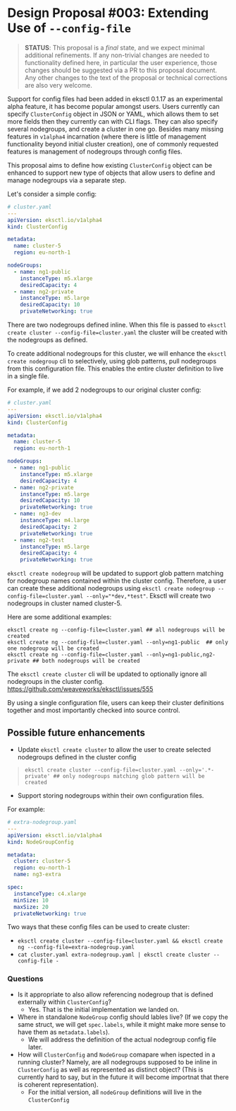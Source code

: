 # Design Proposal #003: Extending Use of `--config-file`

> **STATUS**: This proposal is a _final_ state, and we expect minimal additional refinements.
> If any non-trivial changes are needed to functionality defined here, in particular the user
> experience, those changes should be suggested via a PR to this proposal document.
> Any other changes to the text of the proposal or technical corrections are also very welcome.

Support for config files had been added in eksctl 0.1.17 as an experimental alpha feature, it has
become popular amongst users.
Users currently can specify `ClusterConfig` object in JSON or YAML, which allows them to set more
fields then they currently can with CLI flags. They can also specify several nodegroups,
and create a cluster in one go. Besides many missing features in `v1alpha4` incarnation (where there
is little of  management functionality beyond initial cluster creation), one of commonly requested
features is management of nodegroups through config files. 

This proposal aims to define how existing `ClusterConfig` object can be enhanced to support new type
of objects that allow users to define and manage nodegroups via a separate step.

Let's consider a simple config:

```YAML
# cluster.yaml
---
apiVersion: eksctl.io/v1alpha4
kind: ClusterConfig

metadata:
  name: cluster-5
  region: eu-north-1

nodeGroups:
  - name: ng1-public
    instanceType: m5.xlarge
    desiredCapacity: 4
  - name: ng2-private
    instanceType: m5.large
    desiredCapacity: 10
    privateNetworking: true
```

There are two nodegroups defined inline. When this file is passed to `eksctl create cluster --config-file=cluster.yaml` the cluster will be created with the nodegroups as defined.  

To create additional nodegroups for this cluster, we will enhance the `eksctl create nodegroup` cli to selectively, using glob patterns, pull nodegroups from this configuration file.  This enables the entire cluster definition to live in a single file.

For example, if we add 2 nodegroups to our original cluster config:

```YAML
# cluster.yaml
---
apiVersion: eksctl.io/v1alpha4
kind: ClusterConfig

metadata:
  name: cluster-5
  region: eu-north-1

nodeGroups:
  - name: ng1-public
    instanceType: m5.xlarge
    desiredCapacity: 4
  - name: ng2-private
    instanceType: m5.large
    desiredCapacity: 10
    privateNetworking: true
  - name: ng3-dev
    instanceType: m4.large
    desiredCapacity: 2
    privateNetworking: true
  - name: ng2-test
    instanceType: m5.large
    desiredCapacity: 4
    privateNetworking: true
```
`eksctl create nodegroup` will be updated to support glob pattern matching for nodegroup names contained within the cluster config.  Therefore, a user can create these additional nodegroups using `eksctl create nodegroup --config-file=cluster.yaml --only="*dev,*test"`.  Eksctl will create two nodegroups in cluster named cluster-5.

Here are some additional examples:

```
eksctl create ng --config-file=cluster.yaml ## all nodegroups will be created
eksctl create ng --config-file=cluster.yaml --only=ng1-public  ## only one nodegroup will be created
eksctl create ng --config-file=cluster.yaml --only=ng1-public,ng2-private ## both nodegroups will be created
```

The `eksctl create cluster` cli will be updated to optionally ignore all nodegroups in the cluster config. https://github.com/weaveworks/eksctl/issues/555

By using a single configuration file, users can keep their cluster definitions together and most importantly checked into source control.

## Possible future enhancements

- Update `eksctl create cluster` to allow the user to create selected nodegroups defined in the cluster config
> `eksctl create cluster --config-file=cluster.yaml --only='.*-private' ## only nodegroups matching glob pattern will be created`
- Support storing nodegroups within their own configuration files.

For example:

```YAML
# extra-nodegroup.yaml
---
apiVersion: eksctl.io/v1alpha4
kind: NodeGroupConfig

metadata:
  cluster: cluster-5
  region: eu-north-1
  name: ng3-extra

spec:
  instanceType: c4.xlarge
  minSize: 10
  maxSize: 20
  privateNetworking: true
```

Two ways that these config files can be used to create cluster:

- `eksctl create cluster --config-file=cluster.yaml && eksctl create ng --config-file=extra-nodegroup.yaml`
- `cat cluster.yaml extra-nodegroup.yaml | eksctl create cluster --config-file -`

### Questions

- Is it appropriate to also allow referencing nodegroup that is defined externally within `ClusterConfig`?
   - Yes.  That is the initial implementation we landed on.
- Where in standalone `NodeGroup` config should lables live? (If we copy the same struct, we will get `spec.labels`,
  while it might make more sense to have them as `metadata.labels`).
   - We will address the definition of the actual nodegroup config file later.
- How will `ClusterConfig` and `NodeGroup` comapare when ispected in a running cluster? Namely, are all nodegroups supposed to be inline in `ClusterConfig` as well as represented as distinct object? (This is currently hard to say,  but in the future it will become importnat that there is coherent representation).
   - For the initial version, all `nodeGroup` definitions will live in the `ClusterConfig` 


